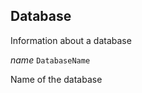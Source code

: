 

## Database  


Information about a database

  
<article>

*name* `DatabaseName` 

Name of the database

</article>

